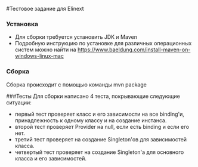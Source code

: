 #Тестовое задание для Elinext

### Установка
* Для сборки требуется установить JDK и Maven
* Подробную инструкцию по установке для различных операционных систем можно найти на https://www.baeldung.com/install-maven-on-windows-linux-mac

### Cборка
Сборка происходит с помощью команды mvn package

###Тесты 
Для сборки написано 4 теста, покрывающие следующие ситуации:
* первый тест проверяет класс и его зависимости на все binding'и, принадлежность к одному классу и на создание инстанса.
* второй тест проверяет Provider на null, если есть binding и если его нет.
* третий тест проверяет на создание Singleton'ов для зависимостей класса.
* четвертый тест проверяет на создание Singleton'а для основного класса и его зависимостей.








